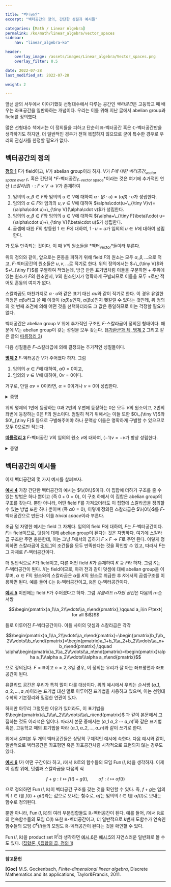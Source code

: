 ```yaml
---

title: "벡터공간"
excerpt: "벡터공간의 정의, 간단한 성질과 예시들"

categories: [Math / Linear Algebra]
permalink: /ko/math/linear_algebra/vector_spaces
sidebar: 
    nav: "linear_algebra-ko"

header:
    overlay_image: /assets/images/Linear_algebra/Vector_spaces.png
    overlay_filter: 0.5

date: 2022-07-28
last_modified_at: 2022-07-28

weight: 2

---
```


앞선 글의 서두에서 이야기했듯 선형대수에서 다루는 공간인 *벡터공간*은 고등학교 때 배우는 좌표공간을 일반화하는 개념이다. 우리는 이를 위해 지난 글에서 abelian group과 field를 정의했다. 

많은 선형대수 책에서는 이 정의들을 피하고 단순히 $\mathbb{R}$-벡터공간 혹은 $\mathbb{C}$-벡터공간만을 생각하기도 하지만, 더 일반적인 경우가 전혀 복잡하지 않으므로 굳이 특수한 경우로 우리의 관심사를 한정할 필요가 없다.

## 벡터공간의 정의

<div class="definition" markdown="1">

<ins id="df1">**정의 1**</ins> $F$가 field이고, $V$가 abelian group이라 하자. $V$가 *$F$에 대한 벡터공간<sub>vector space over $F$</sub>*, 혹은 간단히 *$F$-벡터공간<sub>$F$-vector space</sub>*이라는 것은 여기에 추가적인 연산 (*스칼라곱*) $\cdot:F\times V\rightarrow V$가 존재하여 

1. 임의의 $\alpha,\beta\in F$와 임의의 $u\in V$에 대하여 $\alpha\cdot(\beta\cdot u)=(\alpha\beta)\cdot u$가 성립한다.
2. 임의의 $\alpha\in F$와 임의의 $u,v\in V$에 대하여 $\alpha\cdot(u+\_{\tiny V}v)=(\alpha\cdot u)+\_{\tiny V}(\alpha\cdot v)$가 성립한다.
3. 임의의 $\alpha,\beta\in F$와 임의의 $u\in V$에 대하여 $(\alpha+\_{\tiny F}\beta)\cdot u=(\alpha\cdot u)+\_{\tiny V}(\beta\cdot u)$가 성립한다.  
4. 곱셈에 대한 $F$의 항등원 $1\in F$에 대하여, $1\cdot u=u$가 임의의 $u\in V$에 대하여 성립한다.

가 모두 만족되는 것이다. 이 때 $V$의 원소들을 *벡터<sub>vector</sub>*들이라 부른다.

</div>

위의 정의와 같이, 앞으로는 혼동을 피하기 위해 field $F$의 원소는 모두 $\alpha,\beta,\ldots$으로 적고, $F$-벡터공간의 원소들은 $u,v,\ldots$로 적기로 한다. 위의 정의에서는 $+\_{\tiny V}$와 $+\_{\tiny F}$를 구별하여 적었는데, 방금 만든 표기법처럼 이들을 구분하면 $+$ 주위에 있는 원소가 $F$의 원소인지, $V$의 원소인지가 명확하게 구별되므로 이들을 모두 $+$로만 적어도 혼동의 여지가 없다.  

스칼라곱도 마찬가지로 $\alpha\cdot u$와 같은 표기 대신 $\alpha u$와 같이 적기로 한다. 이 경우 유일한 걱정은 $\alpha\beta u$라고 쓸 때 이것이 $(\alpha\beta)u$인지, $\alpha(\beta u)$인지 헷갈릴 수 있다는 것인데, 위 정의의 첫 번째 조건에 의해 어떤 것을 선택하더라도 그 값은 동일하므로 이는 걱정할 필요가 없다.  

벡터공간은 abelian group $V$ 위에 추가적인 구조인 $F$-스칼라곱이 정의된 형태이다. 때문에 $V$는 abelian group이 갖는 성질을 모두 갖는다. ([§가환군과 체, 명제 2](/ko/math/linear_algebra/fields#pp2) 그리고 같은 글의 [따름정리 3](/ko/math/linear_algebra/fields))

다음 성질들은 $F$-스칼라곱에 의해 결정되는 추가적인 성질들이다.

<div class="proposition" markdown="1">

<ins id="pp2">**명제 2**</ins> $F$-벡터공간 $V$가 주어졌다 하자. 그럼

1. 임의의 $\alpha\in F$에 대하여, $\alpha0=0$이고,
2. 임의의 $v\in V$에 대하여, $0v=0$이다.

거꾸로, 만일 $\alpha v=0$이라면, $\alpha=0$이거나 $v=0$이 성립한다.

</div>
<details class="proof" markdown="1">
<summary>증명</summary>

처음 두 주장은 앞선 글의 [명제 6](/ko/math/linear_algebra/fields#pp6)과 비슷하게 진행하면 된다. 예를 들어, 

$$\alpha0+\alpha0=\alpha(0+0)=\alpha0$$

이므로 $\alpha0=0$이고, 이와 비슷하게

$$0v+0v=(0+0)v=0v$$

이므로 $0v=0$이다. 마지막으로, $\alpha v=0$이고 $\alpha\neq 0$이라 하자. 만일 $\alpha\neq 0$이라면, $\alpha^{-1}\in F$가 존재하여 $\alpha\alpha^{-1}=1$이고, 따라서

$$v=1v=(\alpha^{-1}\alpha)v=\alpha^{-1}(\alpha v)=\alpha^{-1}0=0$$

이므로, $v=0$이 되어 주어진 명제가 성립한다.

</details>

위의 명제의 1번에 등장하는 $0$과 2번의 우변에 등장하는 $0$은 모두 $V$의 원소이고, 2번의 좌변에 등장하는 $0$은 $F$의 원소이다. 엄밀히 적기 위해서는 이들 또한 $0\_{\tiny V}$와 $0\_{\tiny F}$ 등으로 구별해주어야 하나 문맥상 이들은 명확하게 구별할 수 있으므로 모두 $0$으로만 적는다.

<div class="proposition" markdown="1">

<ins id="crl3">**따름정리 3**</ins> $F$-벡터공간 $V$의 임의의 원소 $v$에 대하여, $(-1)v=-v$가 항상 성립한다.

</div>
<details class="proof" markdown="1">
<summary>증명</summary>

다음의 식

$$(-1)v+v=(-1)v+1v=((-1)+1)v=0v=0$$

과 $V$에서의 덧셈에 대한 역원의 유일성으로부터 자명하다.

</details>

## 벡터공간의 예시들

이제 벡터공간의 몇 가지 예시를 살펴보자.

<div class="example" markdown="1">

<ins id="ex4">**예시 4**</ins> 가장 간단한 벡터공간의 예시는 $\\{0\\}$이다. 이 집합에 더하기 구조를 줄 수 있는 방법은 하나 뿐이고 (즉 $0+0=0$), 이 구조 하에서 이 집합은 abelian group의 구조를 갖는다. 뿐만 아니라, 어떤 field $F$를 가져오더라도 이 집합에 스칼라곱을 정의할 수 있는 방법 또한 하나 뿐이며 (즉 $\alpha 0=0$), 이렇게 정의된 스칼라곱은 $\\{0\\}$를 $F$-벡터공간으로 만든다. 이를 *trivial space*이라 부른다.

조금 덜 자명한 예시는 field 그 자체다. 임의의 field $F$에 대하여, $F$는 $F$-벡터공간이다. $F$는 field이므로, 덧셈에 대해 abelian group이 된다는 것은 자명하다. 여기에 스칼라곱 구조만 주면 충분한데, 이는 그냥 $F$에서의 곱하기 $F\times F\rightarrow F$로 주면 된다. 이렇게 정의하면 스칼라곱이 [정의 1](#df1)의 조건들을 모두 만족한다는 것을 확인할 수 있고, 따라서 $F$는 그 자체로 $F$-벡터공간이다. 

더 일반적으로 $F$가 field이고, 다른 어떤 field $K$가 존재하여 $K\supseteq F$라 하자. 그럼 $K$는 $F$-벡터공간이 된다. $K$는 field이므로, 아까 전과 같이 덧셈에 대해 abelian group을 이루며, $\alpha\in F$의 원소와의 스칼라곱은 $\alpha$를 $K$의 원소로 취급한 후 $K$에서의 곱셈구조를 이용하면 된다. 예를 들어 $\mathbb{C}$는 $\mathbb{R}$-벡터공간이고, $\mathbb{R}$은 $\mathbb{Q}$-벡터공간이다. 

</div>

<div class="example" markdown="1">

<ins id="ex5">**예시 5**</ins> 이번에는 field $F$가 주어졌다고 하자. 그럼 *유클리드 $n$차원 공간*은 다음의 $n$-순서쌍

$$\begin{pmatrix}a_1\\a_2\\\vdots\\a_n\end{pmatrix},\qquad a_i\in F\text{ for all $i$}$$

들로 이루어진 $F$-벡터공간이다. 이들 사이의 덧셈과 스칼라곱은 각각

$$\begin{pmatrix}a_1\\a_2\\\vdots\\a_n\end{pmatrix}+\begin{pmatrix}b_1\\b_2\\\vdots\\b_n\end{pmatrix}=\begin{pmatrix}a_1+b_1\\a_2+b_2\\\vdots\\a_n+b_n\end{pmatrix},\qquad \alpha\begin{pmatrix}a_1\\a_2\\\vdots\\a_n\end{pmatrix}=\begin{pmatrix}\alpha a_1\\\alpha a_2\\\vdots\\\alpha a_n\end{pmatrix}$$

으로 정의된다. $F=\mathbb{R}$이고 $n=2,3$일 경우, 이 정의는 우리가 잘 아는 좌표평면과 좌표공간이 된다. 

</div>

유클리드 공간은 우리가 특히 많이 다룰 대상이다. 위의 예시에서 우리는 순서쌍 $(a\_1, a\_2, \ldots, a\_n)$이라는 표기법 대신 열로 이루어진 표기법을 사용하고 있으며, 이는 선형대수학의 기본정리와 밀접한 연관이 있다.

 하지만 아무리 그럴듯한 이유가 있더라도, 이 표기법을 $\begin{pmatrix}a\_1\\\a\_2\\\\\vdots\\\a\_n\end{pmatrix}$ 과 같이 본문에서 고집하는 것도 어리석은 일이다. 따라서 본문 중에서는 $(a\_1\;a\_2\;\cdots\;a\_n)^t$와 같은 표기법 혹은, 고등학교 때의 표기법을 따라 $(a\_1,a\_2,\ldots, a\_n)$와 같이 쓰기로 한다.

위에서 살펴본 두 개의 벡터공간들은 상당히 구체적인 예시에 속한다. 다음 예시와 같이, 일반적으로 벡터공간은 좌표평면 혹은 좌표공간처럼 시각적으로 표현되지 않는 경우도 있다.

<div class="example" markdown="1">

<ins id="ex6">**예시 6**</ins> $I$가 어떤 구간이라 하고, $I$에서 $\mathbb{R}$로의 함수들의 모임 $\operatorname{Fun}(I,\mathbb{R})$을 생각하자. 이제 이 집합 위에, 덧셈과 스칼라곱을 다음의 식

$$f+g:t\mapsto f(t)+g(t),\qquad \alpha f:t\mapsto \alpha f(t)$$

으로 정의하면 $\operatorname{Fun}(I,\mathbb{R})$이 벡터공간 구조를 갖는 것을 확인할 수 있다. 즉, $f+g$는 임의의 $t\in I$를 $f(t)+g(t)$라는 값으로 보내는 함수로, $\alpha f$는 임의의 $t\in I$를 $\alpha f(t)$로 보내는 함수로 정의된다. 

뿐만 아니라, $\operatorname{Fun}(I,\mathbb{R})$의 여러 부분집합들도 $\mathbb{R}$-벡터공간이 된다. 예를 들어, $I$에서 $\mathbb{R}$로의 연속함수들의 모임 $C(I)$ 또한 $\mathbb{R}$-벡터공간이고, 더 일반적으로 $k$번째 도함수가 연속인 함수들의 모임 $C^k(I)$들의 모임도 $\mathbb{R}$-벡터공간이 된다는 것을 확인할 수 있다.

</div>

$\operatorname{Fun}(I,\mathbb{R})$을 product set $\mathbb{R}^I$라 생각하면 [예시 6](#ex6)은 [예시 5](#ex5)의 자연스러운 일반화로 볼 수도 있다. ([집합론, §집합의 곱, 정의 1](/ko/math/set_theory/product_of_sets#df1))

---

**참고문헌**

**[Goc]** M.S. Gockenbach, *Finite-dimensional linear algebra*, Discrete Mathematics and its applications, Taylor&Francis, 2011.

---